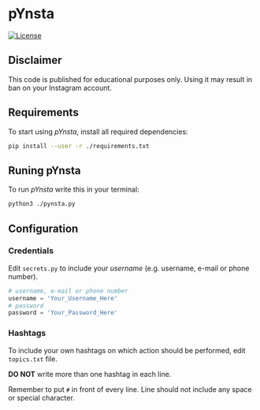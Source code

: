 # pYnsta

[![License](https://img.shields.io/github/license/sheerley/pynsta)](https://github.com/Sheerley/pYnsta/blob/master/LICENSE)


## Disclaimer
This code is published for  educational purposes only. Using it may result in ban on your Instagram account.

## Requirements
To start using *pYnsta*, install all required dependencies:
```bash
pip install --user -r ./requirements.txt
```

## Runing pYnsta
To run *pYnsta* write this in your terminal:
```bash
python3 ./pynsta.py
```

## Configuration

### Credentials
Edit `secrets.py` to include your *username* (e.g. username, e-mail or phone number).
```python
# username, e-mail or phone number
username = 'Your_Username_Here'
# password
password = 'Your_Password_Here'
```

### Hashtags
To include your own hashtags on which action should be performed, edit `topics.txt` file. 

**DO NOT** write more than one hashtag in each line.

Remember to put `#` in front of every line. Line should not include any space or special character.